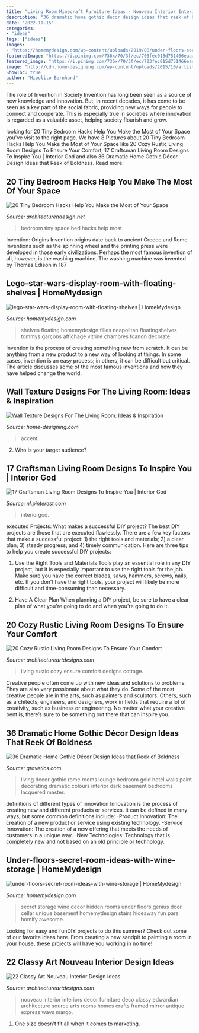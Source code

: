 ```yaml
---
title: "Living Room Minecraft Furniture Ideas - Nouveau Interior Interiors Decor Furniture Deco Classy Edwardian Architecture Source Arts Rooms Homes Crafts Framed Mirror Antique Express Ways Margo"
description: "36 dramatic home gothic décor design ideas that reek of boldness"
date: "2022-11-15"
categories:
- "ideas"
tags: ["ideas"]
images:
- "https://homemydesign.com/wp-content/uploads/2019/08/under-floors-secret-room-ideas-with-wine-storage.jpg"
featuredImage: "https://i.pinimg.com/736x/70/3f/ec/703fec015d751466eaaab9607cffaba3.jpg"
featured_image: "https://i.pinimg.com/736x/70/3f/ec/703fec015d751466eaaab9607cffaba3.jpg"
image: "http://cdn.home-designing.com/wp-content/uploads/2015/10/artistic-living-room-wall-panels-1024x683.jpg"
ShowToc: true
author: "Hipolito Bernhard"
---
```



The role of Invention in Society
Invention has long been seen as a source of new knowledge and innovation. But, in recent decades, it has come to be seen as a key part of the social fabric, providing new ways for people to connect and cooperate. This is especially true in societies where innovation is regarded as a valuable asset, helping society flourish and grow.

	

		
looking for 20 Tiny Bedroom Hacks Help You Make the Most of Your Space you've visit to the right page. We have 8 Pictures about 20 Tiny Bedroom Hacks Help You Make the Most of Your Space like 20 Cozy Rustic Living Room Designs To Ensure Your Comfort, 17 Craftsman Living Room Designs To Inspire You | Interior God and also 36 Dramatic Home Gothic Décor Design Ideas that Reek of Boldness. Read more:
		
    
## 20 Tiny Bedroom Hacks Help You Make The Most Of Your Space

<img loading=lazy src="https://cdn.architecturendesign.net/wp-content/uploads/2014/09/brilliant-ideas-for-tiny-bedroom-3.jpg" onerror="this.onerror=null;this.src='https://tse3.mm.bing.net/th?id=OIP.NwGbqJJzj9FTGxzvawxOUgHaKu&amp;pid=15.1';" alt="20 Tiny Bedroom Hacks Help You Make the Most of Your Space">

_Source: architecturendesign.net_

>bedroom tiny space bed hacks help most. 

	

Invention: Origins
Invention origins date back to ancient Greece and Rome. Inventions such as the spinning wheel and the printing press were developed in those early civilizations. Perhaps the most famous invention of all, however, is the washing machine. The washing machine was invented by Thomas Edison in 187
    
## Lego-star-wars-display-room-with-floating-shelves | HomeMydesign

<img loading=lazy src="https://homemydesign.com/wp-content/uploads/2020/09/lego-star-wars-display-room-with-floating-shelves.jpg" onerror="this.onerror=null;this.src='https://tse2.mm.bing.net/th?id=OIP.ceB-mw-Yuq7R8OSh13wIxgHaLH&amp;pid=15.1';" alt="lego-star-wars-display-room-with-floating-shelves | HomeMydesign">

_Source: homemydesign.com_

>shelves floating homemydesign filles neapolitan floatingshelves tommys garçons affichage vitrine chambres fcanon decorate. 

	

Invention is the process of creating something new from scratch. It can be anything from a new product to a new way of looking at things. In some cases, invention is an easy process; in others, it can be difficult but critical. The article discusses some of the most famous inventions and how they have helped change the world.

    
## Wall Texture Designs For The Living Room: Ideas &amp; Inspiration

<img loading=lazy src="http://cdn.home-designing.com/wp-content/uploads/2015/10/artistic-living-room-wall-panels-1024x683.jpg" onerror="this.onerror=null;this.src='https://tse3.mm.bing.net/th?id=OIP.nL6kurwfHvOtkOFwj3khNwHaE8&amp;pid=15.1';" alt="Wall Texture Designs For The Living Room: Ideas &amp; Inspiration">

_Source: home-designing.com_

>accent. 

	

2. Who is your target audience?

    
## 17 Craftsman Living Room Designs To Inspire You | Interior God

<img loading=lazy src="https://i.pinimg.com/736x/70/3f/ec/703fec015d751466eaaab9607cffaba3.jpg" onerror="this.onerror=null;this.src='https://tse3.mm.bing.net/th?id=OIP.Tz5g3GpN1iYjdZ7aAsFa3wHaKy&amp;pid=15.1';" alt="17 Craftsman Living Room Designs To Inspire You | Interior God">

_Source: nl.pinterest.com_

>interiorgod. 

	

executed Projects: What makes a successful DIY project?
The best DIY projects are those that are executed flawlessly. There are a few key factors that make a successful project: 1) the right tools and materials; 2) a clear plan; 3) steady progress; and 4) timely communication. Here are three tips to help you create successful DIY projects:
1. Use the Right Tools and Materials
Tools play an essential role in any DIY project, but it is especially important to use the right tools for the job. Make sure you have the correct blades, saws, hammers, screws, nails, etc. If you don't have the right tools, your project will likely be more difficult and time-consuming than necessary.

2. Have A Clear Plan
When planning a DIY project, be sure to have a clear plan of what you're going to do and when you're going to do it.

    
## 20 Cozy Rustic Living Room Designs To Ensure Your Comfort

<img loading=lazy src="https://www.architectureartdesigns.com/wp-content/uploads/2015/01/20-Cozy-Rustic-Living-Room-Designs-To-Ensure-Your-Comfort-15-630x945.jpg" onerror="this.onerror=null;this.src='https://tse3.mm.bing.net/th?id=OIP.dohAuyKpeTyoB7QkA0XXoAHaLH&amp;pid=15.1';" alt="20 Cozy Rustic Living Room Designs To Ensure Your Comfort">

_Source: architectureartdesigns.com_

>living rustic cozy ensure comfort designs cottage. 

	

Creative people often come up with new ideas and solutions to problems. They are also very passionate about what they do. Some of the most creative people are in the arts, such as painters and sculptors. Others, such as architects, engineers, and designers, work in fields that require a lot of creativity, such as business or engineering. No matter what your creative bent is, there’s sure to be something out there that can inspire you.

    
## 36 Dramatic Home Gothic Décor Design Ideas That Reek Of Boldness

<img loading=lazy src="https://www.gravetics.com/wp-content/uploads/2017/08/Living-room-at-D-Inghilterra-Hotel-Rome-Italy.jpg" onerror="this.onerror=null;this.src='https://tse2.mm.bing.net/th?id=OIP.lPqnP2Q-uVMMlwQY8biapQHaG5&amp;pid=15.1';" alt="36 Dramatic Home Gothic Décor Design Ideas that Reek of Boldness">

_Source: gravetics.com_

>living decor gothic rome rooms lounge bedroom gold hotel walls paint decorating dramatic colours interior dark basement bedrooms lacquered master. 

	

definitions of different types of innovation
Innovation is the process of creating new and different products or services. It can be defined in many ways, but some common definitions include: 
-Product Innovation: The creation of a new product or service using existing technology.
-Service Innovation: The creation of a new offering that meets the needs of customers in a unique way.
-New Technologies: Technology that is completely new and not based on an old principle or technology.

    
## Under-floors-secret-room-ideas-with-wine-storage | HomeMydesign

<img loading=lazy src="https://homemydesign.com/wp-content/uploads/2019/08/under-floors-secret-room-ideas-with-wine-storage.jpg" onerror="this.onerror=null;this.src='https://tse3.mm.bing.net/th?id=OIP.UUb3jVdYB0_8r-wJMo-3eAHaLF&amp;pid=15.1';" alt="under-floors-secret-room-ideas-with-wine-storage | HomeMydesign">

_Source: homemydesign.com_

>secret storage wine decor hidden rooms under floors genius door cellar unique basement homemydesign stairs hideaway fun para homify awesome. 

	

Looking for easy and funDIY projects to do this summer? Check out some of our favorite ideas here. From creating a new sandpit to painting a room in your house, these projects will have you working in no time!

    
## 22 Classy Art Nouveau Interior Design Ideas

<img loading=lazy src="https://www.architectureartdesigns.com/wp-content/uploads/2013/08/538.jpg" onerror="this.onerror=null;this.src='https://tse2.mm.bing.net/th?id=OIP.JY2MDTsYS32zhu9UfBc2owHaKu&amp;pid=15.1';" alt="22 Classy Art Nouveau Interior Design Ideas">

_Source: architectureartdesigns.com_

>nouveau interior interiors decor furniture deco classy edwardian architecture source arts rooms homes crafts framed mirror antique express ways margo. 

	

1. One size doesn't fit all when it comes to marketing.

